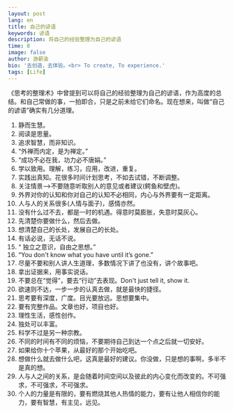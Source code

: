 ```yaml
---
layout: post
lang: en
title: 自己的谚语
keywords: 谚语
description: 将自己的经验整理为自己的谚语
time: 8
image: false
author: 游薪渝
bio: '去创造，去体验。<br> To create, To experience.'
tags: [Life]
---
```



《思考的整理术》中曾提到可以将自己的经验整理为自己的谚语，作为高度的总结。和自己常做的事，一拍即合，只是之前未给它们命名。现在想来，叫做“自己的谚语”确实有几分道理。



1. 静而生慧。
2. 阅读是思量。
3. 追求智慧，而非知识。
4. “外禅而内定，是为禅定。”
5. “成功不必在我，功力必不唐娟。”
6. 学以致用。理解，练习，应用，改进，重复。
7. 实践出真知。花很多时间计划思考，不如去试错，不断调整。
9. 关注情景-->不要随意听取别人的意见或者建议(鳄鱼和壁虎)。
10. 外界对你的认知和你对自己的认知不必相同，内心与外界要有一定距离。
11. 人与人的关系很多(人情与面子)，感情亦然。
11. 没有什么过不去，都是一时的机遇。得意时莫膨胀，失意时莫灰心。
12. 先清楚你要做什么，然后去做。
13. 想清楚自己的长处，发展自己的长处。
14. 有话必说，无话不说。      
15. “ 独立之意识，自由之思想。”       
16. “You don't know what you have until it’s gone.”
16. 尽量不要和别人讲人生道理，多数情况下讲了也没有，讲个故事吧。
17. 拿出证据来，用事实说话。
28. 不要总在“觉得”，要去“行动”去表现。Don't just tell it, show it.
18. 欲速则不达，一步一步的认真去做，就是最快的捷径。
18. 思考要有深度，广度。目光要放远。思想要集中。
19. 要有完整作品。文章也好，项目也好。
20. 理性生活，感性创作。
20. 独处可以丰富。
22. 科学不过是另一种宗教。
23. 不同的时间有不同的烦恼，不要期待自己到达一个点之后就一切安好。
24. 如果给你十个苹果，从最好的那个开始吃吧。
25. 想做什么就去做什么吧，这真是最好的建议。你没做，只是想的事啊，多半不是真的想。
29. 人与人之间的关系，是会随着时间空间以及彼此的内心变化而改变的。不可强求，不可强求，不可强求。
26.  个人的力量是有限的，要有燃烧其他人热情的能力，要有让他人相信你的能力，要有智慧，有主见，远见。



